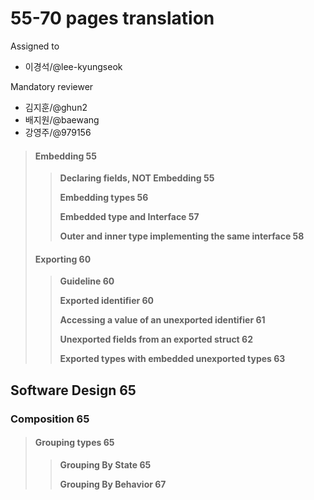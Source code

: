 # 55-70 pages translation

Assigned to

* 이경석/@lee-kyungseok

Mandatory reviewer

* 김지훈/@ghun2
* 배지원/@baewang
* 강영주/@979156

> #### Embedding 55
>
> > **Declaring fields, NOT Embedding 55**
> >
> > **Embedding types 56**
> >
> > **Embedded type and Interface 57**
> >
> > **Outer and inner type implementing the same interface 58**
>
> #### Exporting 60
>
> > **Guideline 60**
> >
> > **Exported identifier 60**
> >
> > **Accessing a value of an unexported identifier 61**
> >
> > **Unexported fields from an exported struct 62**
> >
> > **Exported types with embedded unexported types 63**

## Software Design 65

### Composition 65

> #### Grouping types 65
>
> > **Grouping By State 65**
> >
> > **Grouping By Behavior 67**

